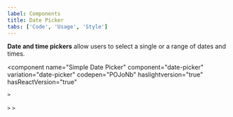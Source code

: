 ```yaml
---
label: Components
title: Date Picker
tabs: ['Code', 'Usage', 'Style']
---
```


<page-intro>**Date and time pickers** allow users to select a single or a range of dates and times.</page-intro>

<component 
    name="Simple Date Picker"
    component="date-picker" 
    variation="date-picker"
    codepen="POJoNb"
    haslightversion="true"
    hasReactVersion="true"
    
    >
</component>
<component 
    name="Single Date Picker"
    component="date-picker" 
    variation="date-picker--single"
    codepen="VrMweY"
    haslightversion="true"
    hasReactVersion="true"
    
    >
</component>
<component 
    name="Range Date Picker"
    component="date-picker" 
    variation="date-picker--range"
    codepen="aVLbNx"
    haslightversion="true"
    hasReactVersion="true"
    
    >
</component>
<component 
    name="Time Picker"
    component="time-picker" 
    variation="time-picker"
    codepen="GOMKap"
    haslightversion="true"
    hasReactVersion="true"
    >
</component>
<component-docs component="date-picker"></component-docs>
